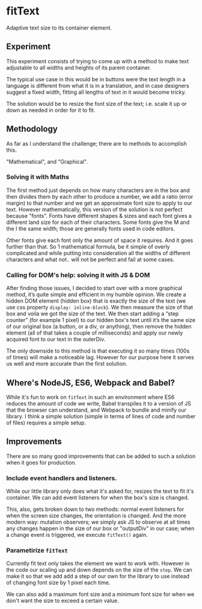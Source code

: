 # fitText

Adaptive text size to its container element.

## Experiment

This experiment consists of trying to come up with a method to make text adjustable to all widths and heights of its parent container.

The typical use case in this would be in buttons were the text length in a language is different from what it is in a translation, and in case designers suggest a fixed width, fitting all lengths of text in it would become tricky.

The solution would be to resize the font size of the text; i.e. scale it up or down as needed in order for it to fit.

## Methodology

As far as I understand the challenge; there are to methods to accomplish this.

"Mathematical", and "Graphical".

### Solving it with Maths
The first method just depends on how many characters are in the box and then divides them by each other to produce a number, we add a ratio (error margin) to that number and we get an approximate font size to apply to our text.
However mathematically, this version of the solution is not perfect because "fonts". Fonts have different shapes & sizes and each font gives a different land size for each of their characters.
Some fonts give the M and the I the same width; those are generally fonts used in code editors.

Other fonts give each font only the amount of space it requires. And it goes further than that.
So 1 mathematical formula, be it simple of overly complicated and while putting into consideration all the widths of different characters and what not.. will not be perfect and fail at some cases.

### Calling for DOM's help: solving it with JS & DOM
After finding those issues, I decided to start over with a more graphical method, it’s quite simple and efficient in my humble opinion.
We create a hidden DOM element (hidden box) that is exactly the size of the text (we use css property `display: inline-block`). We then measure the size of that box and voila we got the size of the text. We then start adding a “step counter” (for example 1 pixel) to our hidden box's text until it’s the same size of our original box (a button, or a div, or anything), then remove the hidden element (all of that takes a couple of milliseconds) and apply our newly acquired font to our text in the outerDiv.

The only downside to this method is that executing it so many times (100s of times) will make a noticeable lag. However for our purpose here it serves us well and more accurate than the first solution.

## Where's NodeJS, ES6, Webpack and Babel?
While it's fun to work on `fitText` in such an environment where ES6 reduces the amount of code we write, Babel transpiles it to a version of JS that the browser can understand, and Webpack to bundle and minify our library. I think a simple solution (simple in terms of lines of code and number of files) requires a simple setup.

## Improvements

There are so many good improvements that can be added to such a solution when it goes for production.

### Include event handlers and listeners.
While our little library only does what it's asked for, resizes the text to fit it's container. We can add event listeners for when the box's size is changed.

This, also, gets broken down to two methods: normal event listeners for when the screen size changes, the orientation is changed. And the more modern way: mutation observers; we simply ask JS to observe at all times any changes happen in the size of our box or "outputDiv" in our case; when a change event is triggered, we execute `fitText()` again.

### Parametirize `fitText`
Currently fit text only takes the element we want to work with. However in the code our scaling up and down depends on the size of the `step`. We can make it so that we add add a step of our own for the library to use instead of changing font size by 1 pixel each time.

We can also add a maximum font size and a minimum font size for when we don't want the size to exceed a certain value.
